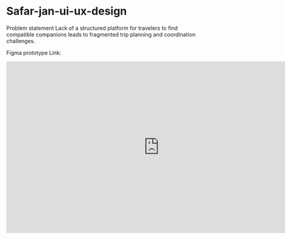 # Safar-jan-ui-ux-design
Problem statement
Lack of a structured platform for travelers to find compatible companions leads to fragmented trip planning and coordination challenges.

Figma prototype Link: 

<iframe style="border: 1px solid rgba(0, 0, 0, 0.1);" width="800" height="450" src="https://embed.figma.com/proto/Zmyi7afKUTvYtHmPc1Ajs7/Safar-jan-Ux-project?page-id=30%3A643&node-id=448-620&viewport=144%2C288%2C0.14&scaling=scale-down&content-scaling=fixed&starting-point-node-id=172%3A346&show-proto-sidebar=1&embed-host=share" allowfullscreen></iframe>
